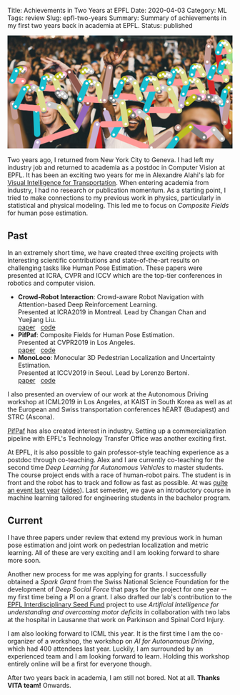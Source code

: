 Title: Achievements in Two Years at EPFL
Date: 2020-04-03
Category: ML
Tags: review
Slug: epfl-two-years
Summary: Summary of achievements in my first two years back in academia at EPFL.
Status: published


<img class="image-process-crisp" src="/images/twoyearsepfl_crowd_pifpaf.png" alt="PifPaf crowd"></img>

Two years ago, I returned from New York City to Geneva. I had left my
industry job and returned to academia as a postdoc in Computer Vision at
EPFL. It has been an exciting two years for me in Alexandre Alahi's lab
for [Visual Intelligence for Transportation](https://www.epfl.ch/labs/vita/).
When entering academia from industry, I had no research
or publication momentum. As a starting point,
I tried to make connections to my previous work in physics,
particularly in statistical and physical modeling.
This led me to focus on _Composite Fields_ for human pose estimation.


## Past

In an extremely short time, we have created three
exciting projects with interesting scientific contributions and state-of-the-art
results on challenging tasks like Human Pose Estimation. These papers were
presented at ICRA, CVPR and ICCV which are the top-tier conferences
in robotics and computer vision.

* __Crowd-Robot Interaction__: Crowd-aware Robot Navigation with Attention-based Deep Reinforcement Learning.<br />
  Presented at ICRA2019 in Montreal. Lead by Changan Chan and Yuejiang Liu.<br />
  <span style="white-space: nowrap">[<i class="fa fa-file"></i> paper](https://doi.org/10.1109/ICRA.2019.8794134)</span>&nbsp;&nbsp;
  <span style="white-space: nowrap">[<i class="fa fa-github"></i> code](https://github.com/vita-epfl/crowdnav)</span>
* __PifPaf__: Composite Fields for Human Pose Estimation.<br />
  Presented at CVPR2019 in Los Angeles.<br />
  <span style="white-space: nowrap">[<i class="fa fa-file"></i> paper](http://openaccess.thecvf.com/content_CVPR_2019/html/Kreiss_PifPaf_Composite_Fields_for_Human_Pose_Estimation_CVPR_2019_paper.html)</span>&nbsp;&nbsp;
  <span style="white-space: nowrap">[<i class="fa fa-github"></i> code](https://github.com/vita-epfl/openpifpaf)</span>
* __MonoLoco__: Monocular 3D Pedestrian Localization and Uncertainty Estimation.<br />
  Presented at ICCV2019 in Seoul. Lead by Lorenzo Bertoni.<br />
  <span style="white-space: nowrap">[<i class="fa fa-file"></i> paper](http://openaccess.thecvf.com/content_ICCV_2019/html/Bertoni_MonoLoco_Monocular_3D_Pedestrian_Localization_and_Uncertainty_Estimation_ICCV_2019_paper.html)</span>&nbsp;&nbsp;
  <span style="white-space: nowrap">[<i class="fa fa-github"></i> code](https://github.com/vita-epfl/monoloco)</span>

I also presented an overview of our
work at the Autonomous Driving workshop at ICML2019 in Los Angeles, at KAIST
in South Korea as well as at the European and Swiss transportation
conferences hEART (Budapest) and STRC (Ascona).

[PifPaf](https://github.com/vita-epfl/openpifpaf) has also created interest in
industry. Setting up a commercialization
pipeline with EPFL's Technology Transfer Office was another exciting first.

At EPFL, it is also possible to gain professor-style teaching experience
as a postdoc through co-teaching. Alex and I are currently co-teaching for the second time
_Deep Learning for Autonomous Vehicles_ to master students.
The course project ends with a race of human-robot pairs. The student is in front
and the robot has to track and follow as fast as possible.
At was [quite an event last year](https://www.epfl.ch/labs/vita/teaching/)
([video](https://www.youtube.com/watch?v=3AnXPqoIfvU)).
Last semester, we
gave an introductory course in machine learning tailored for engineering students
in the bachelor program.


## Current

I have three papers under review that extend my
previous work in human pose estimation and joint work on pedestrian localization and metric learning. All of these are very exciting and I am looking forward to share more soon.

Another new process for me was applying for grants. I successfully obtained
a _Spark Grant_ from the Swiss National Science Foundation for the
development of _Deep Social Force_ that pays for the project for one year -- my
first time being a PI on a grant.
I also drafted our lab's contribution to the
[EPFL Interdisciplinary Seed Fund](https://www.epfl.ch/research/services/fund-research/funding-opportunities/research-funding/interdisciplinary-seed-fund/isf-granted-projects/)
project to use
_Artificial Intelligence for understanding and overcoming motor deficits_
in collaboration with two labs at the hospital in Lausanne
that work on Parkinson and Spinal Cord Injury.

I am also looking forward to ICML this year. It is the first time I am the
co-organizer of a workshop, the workshop on _AI for Autonomous Driving_, which
had 400 attendees last year. Luckily, I am surrounded by an experienced team
and I am looking forward to learn. Holding this workshop entirely online will
be a first for everyone though.

After two years back in academia, I am still not bored. Not at all.
__Thanks VITA team!__ Onwards.
